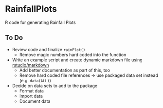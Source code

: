 # RainfallPlots
R code for generating Rainfall Plots

## To Do
* Review code and finalize `rainPlot()`
  * Remove magic numbers hard coded into the function
* Write an example script and create dynamic markdown file using [rstudio/markdown](https://github.com/rstudio/rmarkdown)
  * Add better documentation as part of this, too
  * Remove hard coded file references -> use packaged data set instead (e.g. `data(ALL)`) 
* Decide on data sets to add to the package
  * Format data
  * Import data
  * Document data
